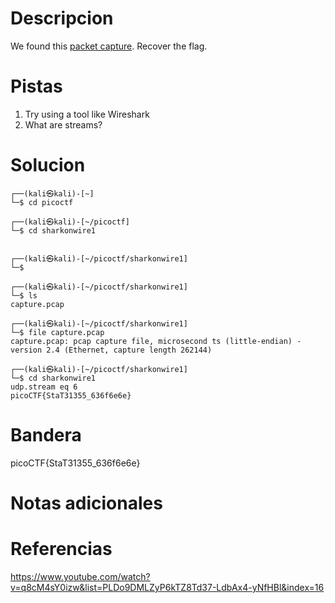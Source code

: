 # Descripcion
We found this [packet capture](https://jupiter.challenges.picoctf.org/static/483e50268fe7e015c49caf51a69063d0/capture.pcap). Recover the flag.

# Pistas
1. Try using a tool like Wireshark
2. What are streams?
# Solucion
```
┌──(kali㉿kali)-[~]
└─$ cd picoctf 
                                                                                                                                  
┌──(kali㉿kali)-[~/picoctf]
└─$ cd sharkonwire1 
                                                                                                                                  

┌──(kali㉿kali)-[~/picoctf/sharkonwire1]
└─$ 
                                                                                                                                  
┌──(kali㉿kali)-[~/picoctf/sharkonwire1]
└─$ ls
capture.pcap
                                                                                                                                  
┌──(kali㉿kali)-[~/picoctf/sharkonwire1]
└─$ file capture.pcap 
capture.pcap: pcap capture file, microsecond ts (little-endian) - version 2.4 (Ethernet, capture length 262144)
                                                                                                                                  
┌──(kali㉿kali)-[~/picoctf/sharkonwire1]
└─$ cd sharkonwire1  
udp.stream eq 6
picoCTF{StaT31355_636f6e6e}
```

# Bandera
picoCTF{StaT31355_636f6e6e}

# Notas adicionales


# Referencias
https://www.youtube.com/watch?v=q8cM4sY0izw&list=PLDo9DMLZyP6kTZ8Td37-LdbAx4-yNfHBl&index=16